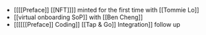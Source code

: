 - [[[[Preface]] [[NFT]]]] minted for the first time with [[Tommie Lo]]
- [[virtual onboarding SoP]] with [[Ben Cheng]]
- [[[[[[Preface]] Coding]] [[Tap & Go]] Integration]] follow up
